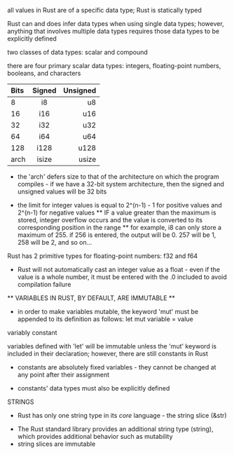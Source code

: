 all values in Rust are of a specific data type; Rust is statically typed

Rust can and does infer data types when using single data types; however, anything that involves
multiple data types requires those data types to be explicitly defined

two classes of data types: scalar and compound

there are four primary scalar data types: integers, floating-point numbers, booleans, and characters

| Bits | Signed | Unsigned |
| :--- | :----: | -------: |
| 8    | i8     | u8       |
| 16   | i16    | u16      |
| 32   | i32    | u32      |
| 64   | i64    | u64      |
| 128  | i128   | u128     |
| arch | isize  | usize    |

* the 'arch' defers size to that of the architecture on which the program compiles - if we have a 32-bit system architecture, then
the signed and unsigned values will be 32 bits

* the limit for integer values is equal to 2^(n-1) - 1 for positive values and 2^(n-1) for negative values
** IF a value greater than the maximum is stored, integer overflow occurs and the value is converted to its corresponding position in the range
** for example, i8 can only store a maximum of 255. if 256 is entered, the output will be 0. 257 will be 1, 258 will be 2, and so on...

Rust has 2 primitive types for floating-point numbers: f32 and f64

* Rust will not automatically cast an integer value as a float - even if the value is a whole number, it must be entered with the .0 included to avoid compilation failure

** VARIABLES IN RUST, BY DEFAULT, ARE IMMUTABLE **

* in order to make variables mutable, the keyword 'mut' must be appended to its definition as follows:
let mut variable = value

variably constant

variables defined with 'let' will be immutable unless the 'mut' keyword is included in their declaration; however, there are still constants in Rust

* constants are absolutely fixed variables - they cannot be changed at any point after their assignment

* constants' data types must also be explicitly defined

STRINGS

- Rust has only one string type in its *core* language - the string slice (&str)
* The Rust standard library provides an additional string type (string), which provides additional behavior such as mutability
* string slices are immutable